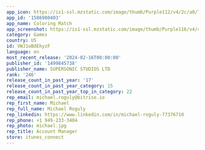```yaml
---
app_icon: https://is1-ssl.mzstatic.com/image/thumb/Purple112/v4/2c/a0/7c/2ca07c18-5967-1c08-1c2b-8fc4e62287a7/AppIcon-0-0-1x_U007emarketing-0-7-0-85-220.png/1024x1024bb.png
app_id: '1586980403'
app_name: Coloring Match
app_screenshot: https://is1-ssl.mzstatic.com/image/thumb/Purple116/v4/41/5b/76/415b7672-e068-a5d5-4991-25bdcc5f550c/e254496e-7c15-47f0-bc21-694b1e4c381a_1_U005escreenshoot_U005e1242x2688.jpg/1242x2688bb.png
category: Games
country: US
id: VWJ1oBdEhyzF
language: en
most_recent_release: '2024-02-16T00:00:00'
publisher_id: '1499845738'
publisher_name: SUPERSONIC STUDIOS LTD
rank: '246'
release_count_in_past_year: '17'
release_count_in_past_year_category: 15
release_count_in_past_year_top_in_category: 22
rep_email: michael.roguly@bitrise.io
rep_first_name: Michael
rep_full_name: Michael Roguly
rep_linkedin: https://www.linkedin.com/in/michael-roguly-77376710
rep_phone: +1 949-233-3404
rep_photo: michael.jpg
rep_title: Account Manager
store: itunes_connect
---
```

